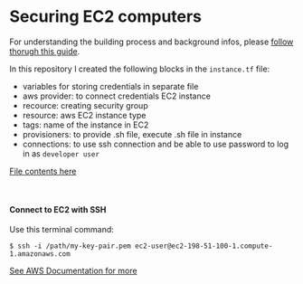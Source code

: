 # Securing EC2 computers

For understanding the building process and background infos, please [follow thorugh this guide](https://github.com/green-fox-academy/czakoilevente/blob/master/project-phase/sprint5/code_as_infrastructure.md).

In this repository I created the following blocks in the `instance.tf` file:

 * variables for storing credentials in separate file
 * aws provider: to connect credentials EC2 instance
 * recource: creating security group
 * resource: aws EC2 instance type
 * tags: name of the instance in EC2
 * provisioners: to provide .sh file, execute .sh file in instance
 * connections: to use ssh connection and be able to use password to log in as `developer user`
 
 [File contents here](https://github.com/green-fox-academy/czakoilevente/tree/master/project-phase/sprint5/Securing_EC2_Computers)
 
 <br>
 
 #### Connect to EC2 with SSH

Use this terminal command:

```
$ ssh -i /path/my-key-pair.pem ec2-user@ec2-198-51-100-1.compute-1.amazonaws.com
```

[See AWS Documentation for more](https://docs.aws.amazon.com/AWSEC2/latest/UserGuide/AccessingInstancesLinux.html)
